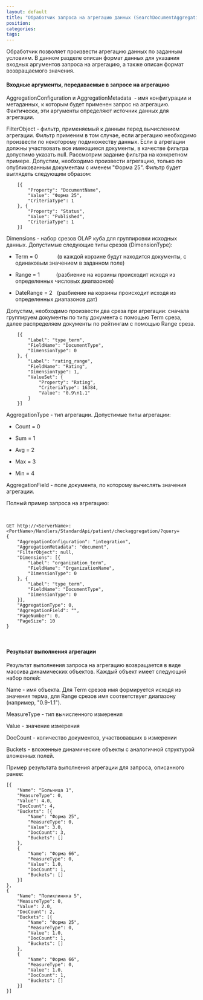 ```yaml
---
layout: default
title: "Обработчик запроса на агрегацию данных (SearchDocumentAggregationHandler)"
position: 
categories: 
tags: 
---
```


Обработчик позволяет произвести агрегацию данных по заданным условиям. В данном разделе описан формат данных для указания входных аргументов запроса на агрегацию, а также описан формат возвращаемого значения.

#### Входные аргументы, передаваемые в запросе на агрегацию

AggregationConfiguration и AggregationMetadata  - имя конфигурации и метаданных, к которым будет применен запрос на агрегацию. Фактически, эти аргументы определяют источник данных для агрегации.

FilterObject - фильтр, применяемый к данным перед вычислением агрегации. Фильтр применим в том случае, если агрегацию необходимо произвести по некоторому подмножеству данных. Если в агрегации должны участвовать все имеющиеся документы, в качестве фильтра допустимо указать null. Рассмотрим задание фильтра на конкретном примере. Допустим, необходимо произвести агрегацию, только по опубликованным документам с именем "Форма 25". Фильтр будет выглядеть следующим образом:

```
    [{
        "Property": "DocumentName",
        "Value": "Форма 25",
        "CriteriaType": 1
    }, {
        "Property": "Status",
        "Value": "Published",
        "CriteriaType": 1
    }]
```

Dimensions - набор срезов OLAP куба для группировки исходных данных. Допустимые следующие типы срезов (DimensionType):

* Term = 0             (в каждой корзине будут находится документы, с одинаковым значением в заданном поле)


* Range = 1           (разбиение на корзины происходит исходя из определенных числовых диапазонов)


* DateRange = 2   (разбиение на корзины происходит исходя из определенных диапазонов дат)



Допустим, необходимо произвести два среза при агрегации: сначала группируем документы по типу документа с помощью Term среза, далее распределяем документы по рейтингам с помощью Range среза.

```
    [{
        "Label": "type_term",
        "FieldName": "DocumentType",
        "DimensionType": 0
    }, {
        "Label": "rating_range",
        "FieldName": "Rating",
        "DimensionType": 1,
        "ValueSet": {
            "Property": "Rating",
            "CriteriaType": 16384,
            "Value": "0.9\n1.1"
        }
    }]
```

AggregationType - тип агрегации. Допустимые типы агрегации:

* Count = 0


* Sum = 1


* Avg = 2


* Max = 3


* Min = 4



AggregationField - поле документа, по которому вычислять значения агрегации.

Полный пример запроса на агрегацию:

 

```
GET http://<ServerName>:<PortName>/Handlers/StandardApi/patient/checkaggregation/?query=
{
    "AggregationConfiguration": "integration",
    "AggregationMetadata": "document",
    "FilterObject": null,
    "Dimensions": [{
        "Label": "organization_term",
        "FieldName": "OrganizationName",
        "DimensionType": 0
    }, {
        "Label": "type_term",
        "FieldName": "DocumentType",
        "DimensionType": 0
    }],
    "AggregationType": 0,
    "AggregationField": "",
    "PageNumber": 0,
    "PageSize": 10
}
```

 

#### Результат выполнения агрегации

Результат выполнения запроса на агрегацию возвращается в виде массива динамических объектов. Каждый объект имеет следующий набор полей:

Name - имя объекта. Для Term срезов имя формируется исходя из значения терма, для Range срезов имя соответствует диапазону (например, "0.9-1.1").

MeasureType - тип вычисленного измерения

Value - значение измерения

DocCount - количество документов, участвовавших в измерении

Buckets - вложенные динамические объекты с аналогичной структурой вложенных полей.

Пример результата выполнения агрегации для запроса, описанного ранее:

```
[{
	"Name": "Больница 1",
	"MeasureType": 0,
	"Value": 4.0,
	"DocCount": 4,
	"Buckets": [{
		"Name": "Форма 25",
		"MeasureType": 0,
		"Value": 3.0,
		"DocCount": 3,
		"Buckets": []
	},
	{
		"Name": "Форма 66",
		"MeasureType": 0,
		"Value": 1.0,
		"DocCount": 1,
		"Buckets": []
	}]
},
{
	"Name": "Поликлиника 5",
	"MeasureType": 0,
	"Value": 2.0,
	"DocCount": 2,
	"Buckets": [{
		"Name": "Форма 25",
		"MeasureType": 0,
		"Value": 1.0,
		"DocCount": 1,
		"Buckets": []
	},
	{
		"Name": "Форма 66",
		"MeasureType": 0,
		"Value": 1.0,
		"DocCount": 1,
		"Buckets": []
	}]
}]
```

